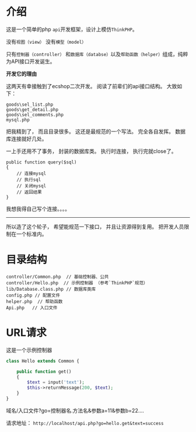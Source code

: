 # 介绍
这是一个简单的php `api`开发框架，设计上模仿`ThinkPHP`。 

没有`视图（view）`  没有`模型（model）`

只有`控制器（controller）` 和`数据库（databse）`以及`帮助函数（helper）`组成，纯粹为API接口开发诞生。

**开发它的理由**

这两天有幸接触到了ecshop二次开发。 阅读了前辈们的api接口结构。  大致如下：
```
goods\sel_list.php
goods\get_detail.php
goods\sel_comments.php
mysql.php
```
把我精到了， 而且目录很多。 这还是最规范的一个写法。  完全各自发挥。  数据库连接就好几处。

一上手还用不了事务， 封装的数据库类。 执行时连接， 执行完就close了。
```
public function query($sql)
{
    // 连接mysql
    // 执行sql
    // 关闭mysql
    // 返回结果
}
```

我想我得自己写个连接。。。。

--------

所以造了这个轮子， 希望能规范一下接口， 并且让资源得到复用。  把开发人员限制在一个标准内。


# 目录结构
```
controller/Common.php  // 基础控制器、公共
controller/Hello.php  // 示例控制器 （参考`ThinkPHP`规范）
lib/Database.class.php // 数据库类库
config.php // 配置文件
helper.php  // 帮助函数
Api.php   // 入口文件
```

# URL请求
这是一个示例控制器
```php
class Hello extends Common {

    public function get()
    {
        $text = input('text');
        $this->returnMessage(200, $text);
    }
}
```
域名/入口文件?go=控制器名.方法名&参数a=11&参数b=22....

请求地址： `http://localhost/api.php?go=hello.get&text=success`